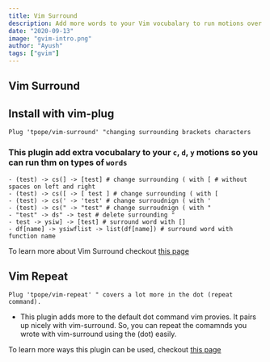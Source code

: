 ```yaml
---
title: Vim Surround
description: Add more words to your Vim vocubalary to run motions over.
date: "2020-09-13"
image: "gvim-intro.png"
author: "Ayush"
tags: ["gvim"]
---
```


## Vim Surround

## Install with vim-plug

```
Plug 'tpope/vim-surround' "changing surrounding brackets characters
```

### This plugin add extra vocubalary to your `c`, `d`, `y` motions so you can run thm on types of `words`
    - (test) -> cs(] -> [test] # change surrounding ( with [ # without spaces on left and right
    - (test) -> cs([ -> [ test ] # change surrounding ( with [ 
    - (test) -> cs(' -> 'test' # change surroudnign ( with '
    - (test) -> cs(" -> "test" # change surroudnign ( with "
    - "test" -> ds" -> test # delete surrounding "
    - test -> ysiw] -> [test] # surround word with []
    - df[name] -> ysiwflist -> list(df[name]) # surround word with function name

To learn more about Vim Surround checkout [this page](https://github.com/tpope/vim-surround)

## Vim Repeat
```
Plug 'tpope/vim-repeat' " covers a lot more in the dot (repeat command).
```
- This plugin adds more to the default dot command vim provies. It pairs up nicely with vim-surround. So, you can repeat the comamnds you wrote with vim-surround using the (dot) easily.

To learn more ways this plugin can be used, checkout [this page](https://github.com/tpope/vim-repeat)
